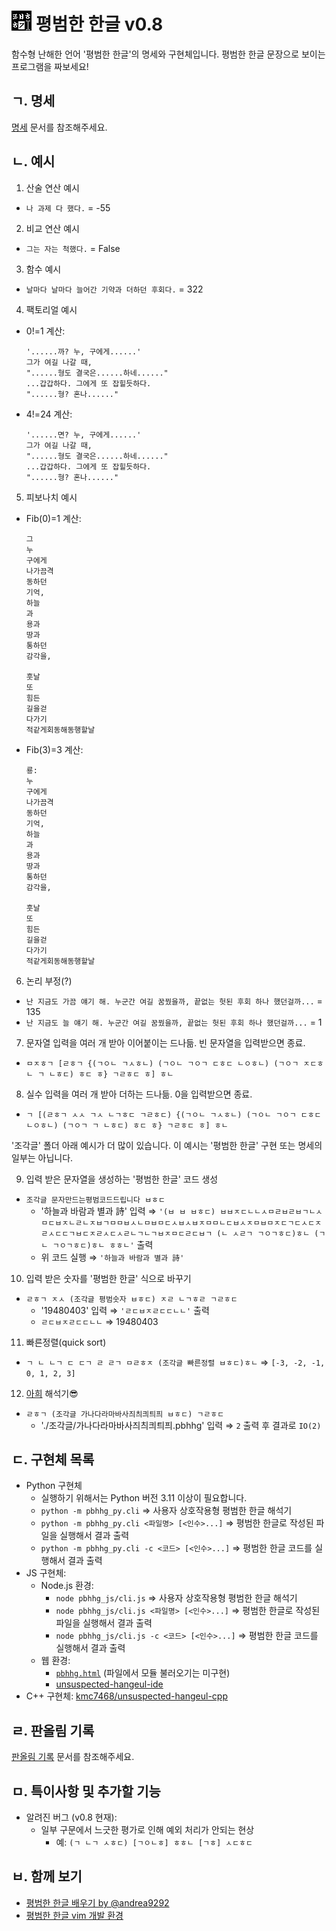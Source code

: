 # ![로고](docs/logo.gif) 평범한 한글 v0.8

함수형 난해한 언어 '평범한 한글'의 명세와 구현체입니다. 평범한 한글 문장으로 보이는 프로그램을 짜보세요!

## ㄱ. 명세

[명세](docs/spec.md) 문서를 참조해주세요.

## ㄴ. 예시

1. 산술 연산 예시

- `나 과제 다 했다.` = -55

2. 비교 연산 예시

- `그는 자는 척했다.` = False

3. 함수 예시

- `날마다 날마다 늘어간 기약과 더하던 후회다.` = 322

4. 팩토리얼 예시

- 0!=1 계산:

      '......까? 누, 구에게......'
      그가 여길 나갈 때,
      "......형도 결국은......하네......"
      ...갑갑하다. 그에게 또 잡힐듯하다.
      "......형? 혼나......"

- 4!=24 계산:

      '......면? 누, 구에게......'
      그가 여길 나갈 때,
      "......형도 결국은......하네......"
      ...갑갑하다. 그에게 또 잡힐듯하다.
      "......형? 혼나......"

5. 피보나치 예시

- Fib(0)=1 계산:

      그
      누
      구에게
      나가끔격
      동하던
      기억,
      하늘
      과
      용과
      땅과
      통하던
      감각을,

      훗날
      또
      힘든
      길을걷
      다가기
      적같게회동해동행할날

- Fib(3)=3 계산:

      룡:
      누
      구에게
      나가끔격
      동하던
      기억,
      하늘
      과
      용과
      땅과
      통하던
      감각을,

      훗날
      또
      힘든
      길을걷
      다가기
      적같게회동해동행할날

6. 논리 부정(?)

- `난 지금도 가끔 얘기 해. 누군간 여길 꿈꿨을까, 끝없는 헛된 후회 하나 했던걸까...` = 135
- `난 지금도 늘 얘기 해. 누군간 여길 꿈꿨을까, 끝없는 헛된 후회 하나 했던걸까...` = 1

7. 문자열 입력을 여러 개 받아 이어붙이는 드나듦. 빈 문자열을 입력받으면 종료.

- `ㅁㅈㅎㄱ [ㄹㅎㄱ {(ㄱㅇㄴ ㄱㅅㅎㄴ) (ㄱㅇㄴ ㄱㅇㄱ ㄷㅎㄷ ㄴㅇㅎㄴ) (ㄱㅇㄱ ㅈㄷㅎㄴ ㄱ ㄴㅎㄷ) ㅎㄷ ㅎ} ㄱㄹㅎㄷ ㅎ] ㅎㄴ`

8. 실수 입력을 여러 개 받아 더하는 드나듦. 0을 입력받으면 종료.

- `ㄱ [(ㄹㅎㄱ ㅅㅅ ㄱㅅ ㄴㄱㅎㄷ ㄱㄹㅎㄷ) {(ㄱㅇㄴ ㄱㅅㅎㄴ) (ㄱㅇㄴ ㄱㅇㄱ ㄷㅎㄷ ㄴㅇㅎㄴ) (ㄱㅇㄱ ㄱ ㄴㅎㄷ) ㅎㄷ ㅎ} ㄱㄹㅎㄷ ㅎ] ㅎㄴ`

'조각글' 폴더 아래 예시가 더 많이 있습니다. 이 예시는 '평범한 한글' 구현 또는 명세의 일부는 아닙니다.

9. 입력 받은 문자열을 생성하는 '평범한 한글' 코드 생성

- `조각글 문자만드는평범코드드립니다 ㅂㅎㄷ`
  - '하늘과 바람과 별과 詩' 입력 ⇒ `'(ㅂ ㅂ ㅂㅎㄷ) ㅂㅂㅈㄷㄴㄴㅅㅁㄹㅂㄹㅂㄱㄴㅅㅁㄷㅂㅈㄴㄹㄴㅈㅂㄱㅁㅁㅂㅅㄴㅁㅂㅁㄷㅅㅂㅅㅂㅈㅁㅁㄴㄷㅂㅅㅈㅁㅂㅁㅈㄷㄱㄷㅅㄷㅈㄹㅅㄷㄷㄱㅂㄷㅈㄹㅅㄷㅅㄹㄴㄱㄴㄱㅂㅈㅁㄷㄹㄷㅂㄱ (ㄴ ㅅㄹㄱ ㄱㅇㄱㅎㄷ)ㅎㄴ (ㄱ ㄴ ㄱㅇㄱㅎㄷ)ㅎㄴ ㅎㅎㄴ'` 출력
  - 위 코드 실행 ⇒ `'하늘과 바람과 별과 詩'`

10. 입력 받은 숫자를 '평범한 한글' 식으로 바꾸기

- `ㄹㅎㄱ ㅈㅅ (조각글 평범숫자 ㅂㅎㄷ) ㅈㄹ ㄴㄱㅎㄹ ㄱㄹㅎㄷ`
  - '19480403' 입력 ⇒ `'ㄹㄷㅂㅈㄹㄷㄷㄴㄴ'` 출력
  - `ㄹㄷㅂㅈㄹㄷㄷㄴㄴ` ⇒ 19480403

11. 빠른정렬(quick sort)

- `ㄱ ㄴ ㄴㄱ ㄷ ㄷㄱ ㄹ ㄹㄱ ㅁㄹㅎㅈ (조각글 빠른정렬 ㅂㅎㄷ)ㅎㄴ` ⇒ `[-3, -2, -1, 0, 1, 2, 3]`

12. [아희](https://aheui.readthedocs.io/ko/latest/index.html) 해석기😎

- `ㄹㅎㄱ (조각글 가나다라마바사즤츼킈틔픠 ㅂㅎㄷ) ㄱㄹㅎㄷ`
  - './조각글/가나다라마바사즤츼킈틔픠.pbhhg' 입력 ⇒ `2` 출력 후 결과로 `IO(2)`

## ㄷ. 구현체 목록

- Python 구현체
  - 실행하기 위해서는 Python 버전 3.11 이상이 필요합니다.
  - `python -m pbhhg_py.cli` ⇒ 사용자 상호작용형 평범한 한글 해석기
  - `python -m pbhhg_py.cli <파일명> [<인수>...]` ⇒ 평범한 한글로 작성된 파일을 실행해서 결과 출력
  - `python -m pbhhg_py.cli -c <코드> [<인수>...]` ⇒ 평범한 한글 코드를 실행해서 결과 출력
- JS 구현체:
  - Node.js 환경:
    - `node pbhhg_js/cli.js` ⇒ 사용자 상호작용형 평범한 한글 해석기
    - `node pbhhg_js/cli.js <파일명> [<인수>...]` ⇒ 평범한 한글로 작성된 파일을 실행해서 결과 출력
    - `node pbhhg_js/cli.js -c <코드> [<인수>...]` ⇒ 평범한 한글 코드를 실행해서 결과 출력
  - 웹 환경:
    - [`pbhhg.html`](https://dragonteros.github.io/unsuspected-hangeul/pbhhg.html) (파일에서 모듈 불러오기는 미구현)
    - [unsuspected-hangeul-ide](https://dragonteros.github.io/unsuspected-hangeul-ide/index.html)
- C++ 구현체: [kmc7468/unsuspected-hangeul-cpp](https://github.com/kmc7468/unsuspected-hangeul-cpp)

## ㄹ. 판올림 기록

[판올림 기록](CHANGELOG.md) 문서를 참조해주세요.

## ㅁ. 특이사항 및 추가할 기능

- 알려진 버그 (v0.8 현재):
  - 일부 구문에서 느긋한 평가로 인해 예외 처리가 안되는 현상
    - 예: `(ㄱ ㄴㄱ ㅅㅎㄷ) [ㄱㅇㄴㅎ] ㅎㅎㄴ [ㄱㅎ] ㅅㄷㅎㄷ`

## ㅂ. 함께 보기

- [평범한 한글 배우기 by @andrea9292](https://www.notion.so/e75c59b8c4514f87822011f2f08715c6)
- [평범한 한글 vim 개발 환경](https://github.com/dragonteros/unsuspected-hangeul-vim)
